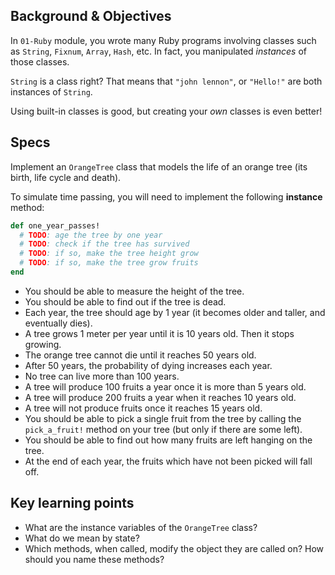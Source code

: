 ## Background & Objectives

In `01-Ruby` module, you wrote many Ruby programs involving classes such as `String`, `Fixnum`, `Array`, `Hash`, etc. In fact, you manipulated *instances* of those classes.

`String` is a class right? That means that `"john lennon"`, or `"Hello!"` are both instances of `String`.

Using built-in classes is good, but creating your *own* classes is even better!

## Specs

Implement an `OrangeTree` class that models the life of an orange tree (its birth, life cycle and death).

To simulate time passing, you will need to implement the following **instance** method:

```ruby
def one_year_passes!
  # TODO: age the tree by one year
  # TODO: check if the tree has survived
  # TODO: if so, make the tree height grow
  # TODO: if so, make the tree grow fruits
end
```

- You should be able to measure the height of the tree.
- You should be able to find out if the tree is dead.
- Each year, the tree should age by 1 year (it becomes older and taller, and eventually dies).
- A tree grows 1 meter per year until it is 10 years old. Then it stops growing.
- The orange tree cannot die until it reaches 50 years old.
- After 50 years, the probability of dying increases each year.
- No tree can live more than 100 years.
- A tree will produce 100 fruits a year once it is more than 5 years old.
- A tree will produce 200 fruits a year when it reaches 10 years old.
- A tree will not produce fruits once it reaches 15 years old.
- You should be able to pick a single fruit from the tree by calling the `pick_a_fruit!` method on your tree (but only if there are some left).
- You should be able to find out how many fruits are left hanging on the tree.
- At the end of each year, the fruits which have not been picked will fall off.

## Key learning points

- What are the instance variables of the `OrangeTree` class?
- What do we mean by state?
- Which methods, when called, modify the object they are called on? How should you name these methods?
